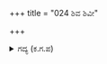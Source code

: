 +++
title = "024 ಶಿವ ಶಿವೀ"

+++

<details><summary>ಗದ್ಯ (ಕ.ಗ.ಪ) </summary>

24. 'ಶಿವಶಿವಾ, ಇಂತಹ ಮಾತಾಡಬೇಡಿ ನಿಮಗೇನೋ ಕಾಮಬಾಧೆಯಿಂದ ತಿಳಿಯದು. ಇಂದ್ರನ ಆಜ್ಞೆ' ಚಿತ್ರಸೇನನ ಸೂಚನೆ ಹಾಗಿರಲಿ. ನೀವು ನಮ್ಮ ವಂಶಕ್ಕೆ ಮಾತೆಯೆನಿಸಿದವರು. ಮಾಡಬಾರದ ಕೆಲಸದಲ್ಲಿ ನನ್ನ ಮನವುಂಟಾಗದು ಎಂದು ಅರ್ಜುನ ವಿನಯದಿಂದ ಹೇಳಿದನು.
</details>
